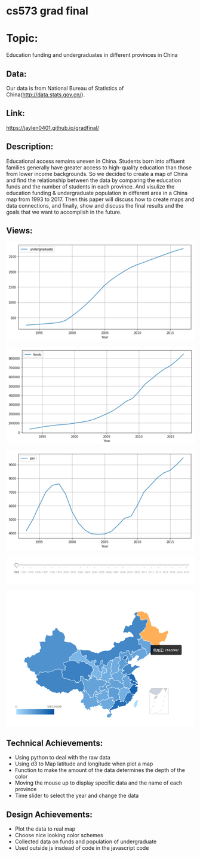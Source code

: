cs573 grad final
===
Topic: 
===
Education funding and undergraduates in different provinces in China

Data:
---
Our data is from National Bureau of Statistics of China(http://data.stats.gov.cn/).

Link:
---
https://jaylen0401.github.io/gradfinal/

Description:
---

Educational access remains uneven in China. Students born into affluent families generally have greater access to high-quality education than those from lower income backgrounds. So we decided to create a map of China and find the relationship between the data by comparing the education funds and the number of students in each province. And visulize the education funding \& undergraduate population in different area in a China map from 1993 to 2017. Then this paper will discuss how to create maps and data connections, and finally, show and discuss the final results and the goals that we want to accomplish in the future.

Views:
---

![image](image/result1.png)

![image](image/result2.png)

![image](image/result3.png)


![image](image/timeline.png)


![image](image/map.png)


Technical Achievements:
----
- Using python to deal with the raw data
- Using d3 to Map latitude and longitude when plot a map
- Function to make the amount of the data determines the depth of the color
- Moving the mouse up to display specific data and the name of each province
- Time slider to select the year and change the data




Design Achievements:
----
- Plot the data to real map
- Choose nice looking color schemes
- Collected data on funds and population of undergraduate
- Used outside js insdead of code in the javascript code

